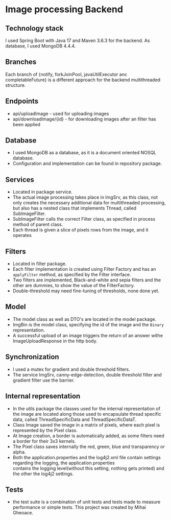 # Image processing Backend

## Technology stack
I used Spring Boot with Java 17 and Maven 3.6.3 for the backend. As database, I used MongoDB 4.4.4.

## Branches
Each branch of {notify, forkJoinPool, javaUtilExecutor anc completableFuture} is a different approach for the backend multithreaded structure.

## Endpoints
- api/uploadImage - used for uploading images
- api/downloadImage/{id} - for downloading images after an filter has been applied

## Database
- I used MongoDB as a database, as it is a document oriented NOSQL database.
- Configuration and implementation can be found in repository package.

## Services
- Located in package service.
- The actual image processing takes place in ImgSrv, as this class, not only creates the necessary additional data
for multithreaded processing, but also has a nested class that implements Thread, called SubImageFilter.
- SubImageFilter calls the correct Filter class, as specified in process method of parent class.
- Each thread is given a slice of pixels rows from the image, and it operates

## Filters
- Located in filter package.
- Each filter implementation is created using Filter Factory and has an ```applyFilter``` method,
as specified by the Filter interface.
- Two filters are implemented, Black-and-white and sepia filters and the other are dummies,
to show the value of the FilterFactory.
- Double-threshold may need fine-tuning of thresholds, none done yet.

## Model
- The model class as well as DTO's are located in the model package.
- ImgBin is the model class, specifying the id of the image and the ```Binary``` representation.
- A successful upload of an image triggers the return of an answer withe ImageUploadResponse in the http body.


## Synchronization
- I used a mutex for gradient and double threshold filters.
- The service ImgSrv, canny-edge-detection, double threshold filter and gradient filter use the barrier.

## Internal representation
- In the utils package the classes used for the internal representation of the image are located along
those used to encapsulate thread specific data, called ThreadSpecificData and ThreadSpecificDataT.
- Class Image saved the image in a matrix of pixels, where each pixel is represented by the Pixel class.
- At Image creation, a border is automatically added, as some filters need a border for their 3x3 kernels.
- The Pixel class saves internally the red, green, blue and transparency or alpha.
- Both the application.properties and the log4j2.xml file contain settings regarding the logging, the application.properties \
contains the logging level(without this setting, nothing gets printed) and the other the log4j2 settings.

## Tests
- the test suite is a combination of unit tests and tests made to measure performance or simple tests.
This project was created by Mihai Gheoace.
